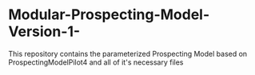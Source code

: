 # Modular-Prospecting-Model-Version-1-
This repository contains the parameterized Prospecting Model based on ProspectingModelPilot4 and all of it's necessary files
